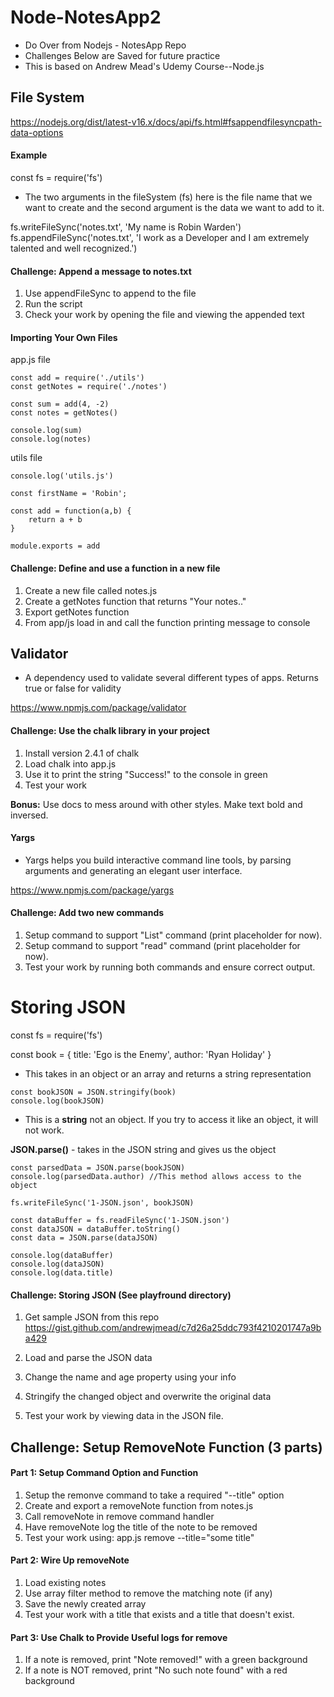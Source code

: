 # Node-NotesApp2
- Do Over from Nodejs - NotesApp Repo
- Challenges Below are Saved for future practice
- This is based on Andrew Mead's Udemy Course--Node.js

## File System 
https://nodejs.org/dist/latest-v16.x/docs/api/fs.html#fsappendfilesyncpath-data-options

#### Example

const fs = require('fs')

- The two arguments in the fileSystem (fs) here is the file name that we want to create and the second argument is the data we want to add to it.

fs.writeFileSync('notes.txt', 'My name is Robin Warden')
fs.appendFileSync('notes.txt', 'I work as a Developer and I am extremely talented and well recognized.')

#### Challenge: Append a message to notes.txt

1. Use appendFileSync to append to the file
2. Run the script
3. Check your work by opening the file and viewing the appended text

#### Importing Your Own Files

app.js file 

```
const add = require('./utils')
const getNotes = require('./notes')

const sum = add(4, -2)
const notes = getNotes()

console.log(sum)
console.log(notes)

```

utils file

```
console.log('utils.js')

const firstName = 'Robin';

const add = function(a,b) {
    return a + b
}

module.exports = add

```

#### Challenge: Define and use a function in a new file

1. Create a new file called notes.js
2. Create a getNotes function that returns "Your notes.."
3. Export getNotes function
4. From app/js load in and call the function printing message to console

## Validator 
- A dependency used to validate several different types of apps. Returns true or false for validity

https://www.npmjs.com/package/validator

#### Challenge: Use the chalk library in your project

1. Install version 2.4.1 of chalk
2. Load chalk into app.js
3. Use it to print the string "Success!" to the console in green
4. Test your work

**Bonus:** Use docs to mess around with other styles. Make text bold and inversed.

#### Yargs
- Yargs helps you build interactive command line tools, by parsing arguments and generating an elegant user interface.

https://www.npmjs.com/package/yargs

#### Challenge: Add two new commands

1. Setup command to support "List" command (print placeholder for now).
2. Setup command to support "read" command (print placeholder for now).
3. Test your work by running both commands and ensure correct output.

# Storing JSON

const fs = require('fs')

const book = {
    title: 'Ego is the Enemy',
    author: 'Ryan Holiday'
}

- This takes in an object or an array and returns a string representation

```
const bookJSON = JSON.stringify(book)
console.log(bookJSON)
```
- This is a **string** not an object.  If you try to access it like an object, it will not work.

**JSON.parse()** - takes in the JSON string and gives us the object

```
const parsedData = JSON.parse(bookJSON)
console.log(parsedData.author) //This method allows access to the object

fs.writeFileSync('1-JSON.json', bookJSON)

const dataBuffer = fs.readFileSync('1-JSON.json')
const dataJSON = dataBuffer.toString()
const data = JSON.parse(dataJSON)

console.log(dataBuffer)
console.log(dataJSON)
console.log(data.title)

```

#### Challenge: Storing JSON (See playfround directory)

1. Get sample JSON from this repo
https://gist.github.com/andrewjmead/c7d26a25ddc793f4210201747a9ba429

2. Load and parse the JSON data
3. Change the name and age property using your info
4. Stringify the changed object and overwrite the original data
5. Test your work by viewing data in the JSON file.

## Challenge: Setup RemoveNote Function (3 parts)

#### Part 1: Setup Command Option and Function

1. Setup the remonve command to take a required "--title" option
2. Create and export a removeNote function from notes.js
3. Call removeNote in remove command handler
4. Have removeNote log the title of the note to be removed
5. Test your work using: app.js remove --title="some title"

#### Part 2: Wire Up removeNote

1. Load existing notes
2. Use array filter method to remove the matching note (if any)
3. Save the newly created array
4. Test your work with a title that exists and a title that doesn't exist.

#### Part 3: Use Chalk to Provide Useful logs for remove

1. If a note is removed, print "Note removed!" with a green background
2. If a note is NOT removed, print "No such note found" with a red background